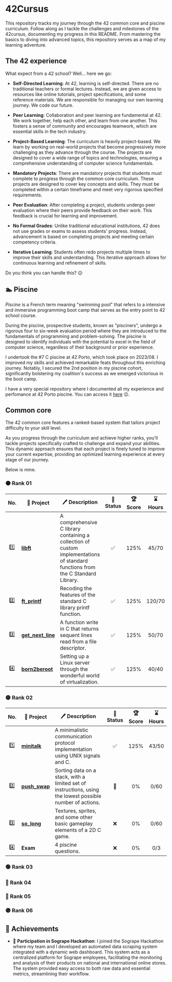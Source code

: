 # 42Cursus

This repository tracks my journey through the 42 common core and piscine curriculum. Follow along as I tackle the challenges and milestones of the 42cursus, documenting my progress in this README. From mastering the basics to diving into advanced topics, this repository serves as a map of my learning adventure.

## The 42 experience

What expect from a 42 school? Well... here we go:

- **Self-Directed Learning**: At 42, learning is self-directed. There are no traditional teachers or formal lectures. Instead, we are given access to resources like online tutorials, project specifications, and some reference materials. We are responsible for managing our own learning journey. We code our future.

- **Peer Learning**: Collaboration and peer learning are fundamental at 42. We work together, help each other, and learn from one another. This fosters a sense of community and encourages teamwork, which are essential skills in the tech industry.

- **Project-Based Learning**: The curriculum is heavily project-based. We learn by working on real-world projects that become progressively more challenging as they advance through the course. The projects are designed to cover a wide range of topics and technologies, ensuring a comprehensive understanding of computer science fundamentals.

- **Mandatory Projects**: There are mandatory projects that students must complete to progress through the common core curriculum. These projects are designed to cover key concepts and skills. They must be completed within a certain timeframe and meet very rigorous specified requirements.

- **Peer Evaluation**: After completing a project, students undergo peer evaluation where their peers provide feedback on their work. This feedback is crucial for learning and improvement.

- **No Formal Grades**: Unlike traditional educational institutions, 42 does not use grades or exams to assess students' progress. Instead, advancement is based on completing projects and meeting certain competency criteria.

- **Iterative Learning**: Students often redo projects multiple times to improve their skills and understanding. This iterative approach allows for continuous learning and refinement of skills.

Do you think you can handle this? 😉

## 🏊 Piscine

_Piscine_ is a French term meaning "swimming pool" that refers to a intensive and immersive programming boot camp that serves as the entry point to 42 school course.

During the piscine, prospective students, known as "pisciners", undergo a rigorous four to six-week evaluation period where they are introduced to the fundamentals of programming and problem-solving. The piscine is designed to identify individuals with the potential to excel in the field of computer science, regardless of their background or prior experience.

I undertook the #7 C piscine at 42 Porto, which took place on 2023/08. I improved my skills and achieved remarkable feats throughout this enriching journey. Notably, I secured the 2nd position in my piscine cohort, significantly bolstering my coalition's success as we emerged victorious in the boot camp.

I have a very special repository where I documented all my experience and perfomance at 42 Porto piscine. You can access it [here](https://github.com/adryeeel/42Piscine) 😉.

## Common core

The 42 common core features a ranked-based system that tailors project difficulty to your skill level.

As you progress through the curriculum and achieve higher ranks, you'll tackle projects specifically crafted to challenge and expand your abilities. This dynamic approach ensures that each project is finely tuned to improve your current expertise, providing an optimized learning experience at every stage of our journey.

Below is mine.

### 🟠 Rank 01

| No. | 📃 Project | 🖊️ Description | 🚀 Status | 🏆 Score | ⌛ Hours |
| :---: | --- | --- | :---: | :---: | :---: |
| 1️⃣ | **[libft](https://github.com/adryeeel/libft)** | A comprehensive C library containing a collection of custom implementations of standard functions from the C Standard Library. | ✅ | 125% | 45/70 |
| 2️⃣ | **[ft_printf](https://github.com/adryeeel/ft_printf)** | Recoding the features of the standard C library printf function. | ✅ | 125% | 120/70 |
| 3️⃣ | **[get_next_line](https://github.com/adryeeel/get_next_line)** | A function write in C that returns sequent lines read from a file descriptor. | ✅ | 125% | 50/70 |
| 4️⃣ | **[born2beroot](https://github.com/adryeeel/born2beroot)** | Setting up a Linux server through the wonderful world of virtualization. | ✅ | 125% | 40/40 |

### 🟡 Rank 02

| No. | 📃 Project | 🖊️ Description | 🚀 Status | 🏆 Score | ⌛ Hours |
| :---: | --- | --- | :---: | :---: | :---: |
| 1️⃣ | **[minitalk](https://github.com/adryeeel/minitalk)** | A minimalistic communication protocol implementation using UNIX signals and C. | ✅ | 125% | 43/50 |
| 2️⃣ | **[push_swap](https://github.com/adryeeel/push_swap)** | Sorting data on a stack, with a limited set of instructions, using the lowest possible number of actions. | 🚧 | 0% | 0/60 |
| 3️⃣ | **[so_long](https://github.com/adryeeel/so_long)** | Textures, sprites, and some other basic gameplay elements of a 2D C game. | ❌ | 0% | 0/60 |
| 4️⃣ | **Exam** | 4 piscine questions. | ❌ | 0% | 0/3 |

### 🟢 Rank 03

### 🔵 Rank 04

### 🔴 Rank 05

### 🟣 Rank 06

## 🏅 Achievements

- 🍇 **Participation in Sogrape Hackathon**: I joined the Sogrape Hackathon where my team and I developed an automated data scraping system integrated with a dynamic web dashboard. This system acts as a centralized platform for Sogrape employees, facilitating the monitoring and analysis of their products on national and international online stores. The system provided easy access to both raw data and essential metrics, streamlining their workflow.
